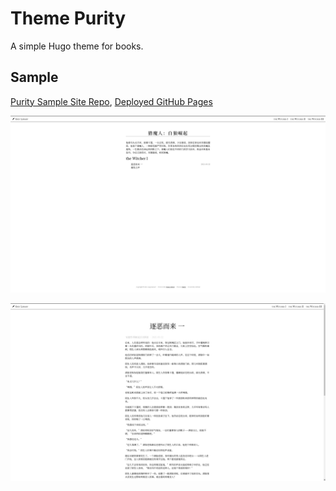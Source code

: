 # Theme Purity

A simple Hugo theme for books.

## Sample

[Purity Sample Site Repo](https://github.com/lingsamuel/purity/tree/site), [Deployed GitHub Pages](https://lingsamuel.github.io/purity)

![](./readme/index.png)

![](./readme/content.png)

